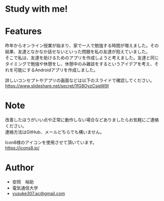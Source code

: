 # Study with me!

# Features
昨年からオンライン授業が始まり、家で一人で勉強する時間が増えました。その結果、友達となかなか話せないといった問題を私の友達が抱えていました。<br>
そこで私は、友達を助けるためのアプリを作成しようと考えました。友達と同じタイミングで勉強や休憩をし、休憩中のみ雑談をするというアイデアを考え、それを可能にするAndroidアプリを作成しました。<br>

詳しいコンセプトやアプリの画面などは以下のスライドで確認してください。<br>
https://www.slideshare.net/secret/1fG8OyzCsieW9l

# Note
改善したほうがいい点や正常に動作しない場合などありましたらお気軽にご連絡ください。<br>
連絡方法はGitHub、メールどちらでも構いません。<br>

Icon8様のアイコンを使用させて頂いています。<br>
https://icons8.jp/<br>

# Author
* 安岡　裕助
* 電気通信大学
* yusuke307.ac@gmail.com
